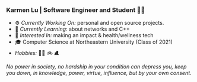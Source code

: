 ### Karmen Lu | Software Engineer and Student 👩‍💻

- ⚙️ *Currently Working On:* personal and open source projects.
- 🌱 *Currently Learning:* about networks and C++
- 💖 *Interested In:* making an impact & health/wellness tech
- 🎓 Computer Science at Northeastern University (Class of 2021)
- *Hobbies:* 🏃‍♀️ 🚲 ⛸️

*No power in society, no hardship in your condition can depress you, keep you down, in knowledge, power, virtue, influence, but by your own consent.*
<!--![GitHub Stats](https://github-readme-stats.vercel.app/api?username=klu17&show_icons=true&hide_rank=true&include_all_commits=true)-->
<!--![Top Langs](https://github-readme-stats.vercel.app/api/top-langs?username=klu17) -->
